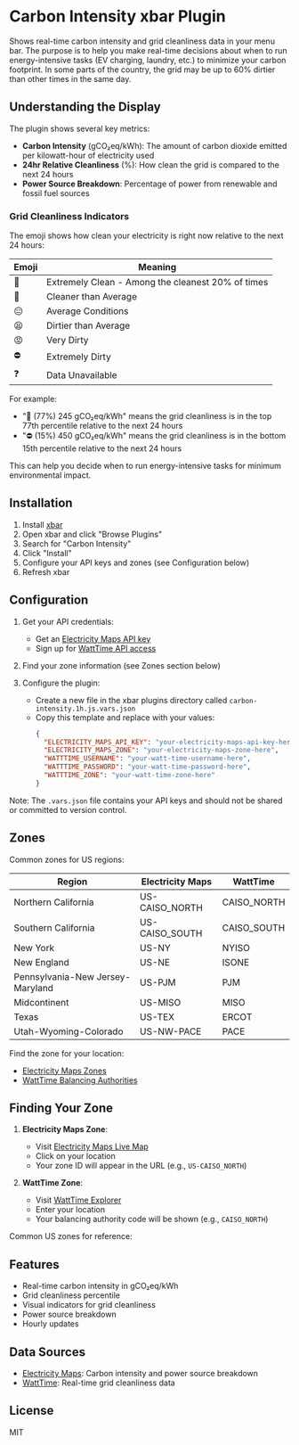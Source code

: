 # Carbon Intensity xbar Plugin

Shows real-time carbon intensity and grid cleanliness data in your menu bar.  The purpose is to help you make real-time decisions about when to run energy-intensive tasks (EV charging, laundry, etc.) to minimize your carbon footprint.  In some parts of the country, the grid may be up to 60% dirtier than other times in the same day.

## Understanding the Display

The plugin shows several key metrics:
- **Carbon Intensity** (gCO₂eq/kWh): The amount of carbon dioxide emitted per kilowatt-hour of electricity used
- **24hr Relative Cleanliness** (%): How clean the grid is compared to the next 24 hours
- **Power Source Breakdown**: Percentage of power from renewable and fossil fuel sources

### Grid Cleanliness Indicators

The emoji shows how clean your electricity is right now relative to the next 24 hours:

| Emoji | Meaning |
|-------|---------|
| 🌿 | Extremely Clean - Among the cleanest 20% of times |
| 🌱 | Cleaner than Average |
| 😑 | Average Conditions |
| 😫 | Dirtier than Average |
| 😡 | Very Dirty |
| ⛔ | Extremely Dirty |
| ❓ | Data Unavailable |

For example:
- "🌿 (77%) 245 gCO₂eq/kWh" means the grid cleanliness is in the top 77th percentile relative to the next 24 hours
- "⛔ (15%) 450 gCO₂eq/kWh" means the grid cleanliness is in the bottom 15th percentile relative to the next 24 hours

This can help you decide when to run energy-intensive tasks for minimum environmental impact.

## Installation

1. Install [xbar](https://xbarapp.com/)
2. Open xbar and click "Browse Plugins"
3. Search for "Carbon Intensity"
4. Click "Install"
5. Configure your API keys and zones (see Configuration below)
6. Refresh xbar

## Configuration

1. Get your API credentials:
   - Get an [Electricity Maps API key](https://api-portal.electricitymaps.com/signup)
   - Sign up for [WattTime API access](https://www.watttime.org/api-documentation/#register-new-user)

2. Find your zone information (see Zones section below)

3. Configure the plugin:
   - Create a new file in the xbar plugins directory called `carbon-intensity.1h.js.vars.json`
   - Copy this template and replace with your values:
     ```json
     {
       "ELECTRICITY_MAPS_API_KEY": "your-electricity-maps-api-key-here",
       "ELECTRICITY_MAPS_ZONE": "your-electricity-maps-zone-here",
       "WATTTIME_USERNAME": "your-watt-time-username-here",
       "WATTTIME_PASSWORD": "your-watt-time-password-here",
       "WATTTIME_ZONE": "your-watt-time-zone-here"
     }
     ```

Note: The `.vars.json` file contains your API keys and should not be shared or committed to version control.

## Zones
Common zones for US regions:

| Region | Electricity Maps | WattTime |
|--------|-----------------|-----------|
| Northern California | US-CAISO_NORTH | CAISO_NORTH |
| Southern California | US-CAISO_SOUTH | CAISO_SOUTH |
| New York | US-NY | NYISO |
| New England | US-NE | ISONE |
| Pennsylvania-New Jersey-Maryland | US-PJM | PJM |
| Midcontinent | US-MISO | MISO |
| Texas | US-TEX | ERCOT |
| Utah-Wyoming-Colorado | US-NW-PACE | PACE |

Find the zone for your location:
- [Electricity Maps Zones](https://static.electricitymaps.com/api/docs/index.html#zones)
- [WattTime Balancing Authorities](https://www.watttime.org/api-documentation/#ba-from-location)

## Finding Your Zone

1. **Electricity Maps Zone**:
   - Visit [Electricity Maps Live Map](https://app.electricitymaps.com/map)
   - Click on your location
   - Your zone ID will appear in the URL (e.g., `US-CAISO_NORTH`)

2. **WattTime Zone**:
   - Visit [WattTime Explorer](https://www.watttime.org/explorer/)
   - Enter your location
   - Your balancing authority code will be shown (e.g., `CAISO_NORTH`)

Common US zones for reference:

## Features
- Real-time carbon intensity in gCO₂eq/kWh
- Grid cleanliness percentile
- Visual indicators for grid cleanliness
- Power source breakdown
- Hourly updates

## Data Sources
- [Electricity Maps](https://www.electricitymaps.com/): Carbon intensity and power source breakdown
- [WattTime](https://www.watttime.org/): Real-time grid cleanliness data

## License
MIT